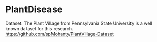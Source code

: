 # PlantDisease
Dataset: The Plant Village from Pennsylvania State University is a well known dataset for this research. https://github.com/spMohanty/PlantVillage-Dataset
